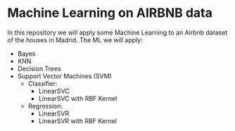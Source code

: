 # Machine Learning on AIRBNB data

In this repository we will apply some Machine Learning to an Airbnb dataset of the houses in Madrid. The ML we will apply:

* Bayes
* KNN 
* Decision Trees
* Support Vector Machines (SVM)
  * Classifier:
    * LinearSVC 
    * LinearSVC with RBF Kernel
  * Regression:
    * LinearSVR
    * LinearSVR with RBF Kernel